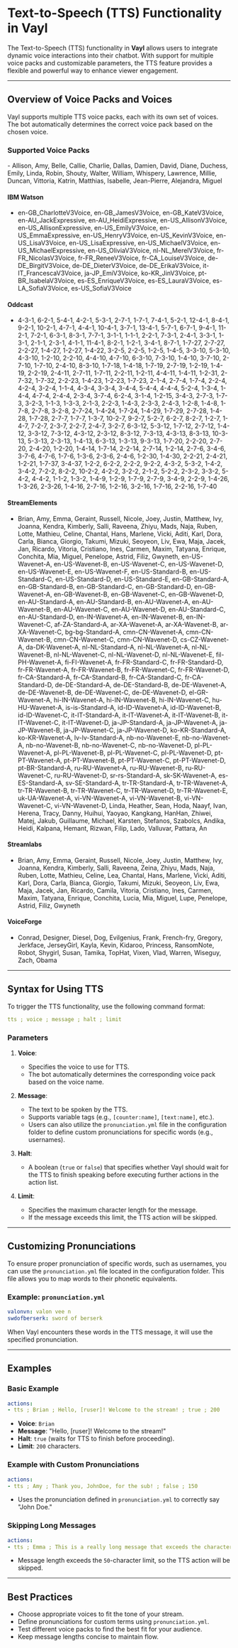 # Text-to-Speech (TTS) Functionality in Vayl

The Text-to-Speech (TTS) functionality in **Vayl** allows users to integrate dynamic voice interactions into their chatbot. With support for multiple voice packs and customizable parameters, the TTS feature provides a flexible and powerful way to enhance viewer engagement.

---

## Overview of Voice Packs and Voices

Vayl supports multiple TTS voice packs, each with its own set of voices. The bot automatically determines the correct voice pack based on the chosen voice.

### Supported Voice Packs

<Cepstral>
- Allison, Amy, Belle, Callie, Charlie, Dallas, Damien, David, Diane, Duchess, Emily, Linda, Robin, Shouty, Walter, William, Whispery, Lawrence, Millie, Duncan, Vittoria, Katrin, Matthias, Isabelle, Jean-Pierre, Alejandra, Miguel
</Cepstral>

#### **IBM Watson**
- en-GB_CharlotteV3Voice, en-GB_JamesV3Voice, en-GB_KateV3Voice, en-AU_JackExpressive, en-AU_HeidiExpressive, en-US_AllisonV3Voice, en-US_AllisonExpressive, en-US_EmilyV3Voice, en-US_EmmaExpressive, en-US_HenryV3Voice, en-US_KevinV3Voice, en-US_LisaV3Voice, en-US_LisaExpressive, en-US_MichaelV3Voice, en-US_MichaelExpressive, en-US_OliviaV3Voice, nl-NL_MerelV3Voice, fr-FR_NicolasV3Voice, fr-FR_ReneeV3Voice, fr-CA_LouiseV3Voice, de-DE_BirgitV3Voice, de-DE_DieterV3Voice, de-DE_ErikaV3Voice, it-IT_FrancescaV3Voice, ja-JP_EmiV3Voice, ko-KR_JinV3Voice, pt-BR_IsabelaV3Voice, es-ES_EnriqueV3Voice, es-ES_LauraV3Voice, es-LA_SofiaV3Voice, es-US_SofiaV3Voice

#### **Oddcast**
- 4-3-1, 6-2-1, 5-4-1, 4-2-1, 5-3-1, 2-7-1, 1-7-1, 7-4-1, 5-2-1, 12-4-1, 8-4-1, 9-2-1, 10-2-1, 4-7-1, 4-4-1, 10-4-1, 3-7-1, 13-4-1, 5-7-1, 6-7-1, 9-4-1, 11-2-1, 7-2-1, 6-3-1, 8-3-1, 7-7-1, 3-1-1, 1-1-1, 2-2-1, 7-3-1, 2-4-1, 3-3-1, 1-3-1, 2-1-1, 2-3-1, 4-1-1, 11-4-1, 8-2-1, 1-2-1, 3-4-1, 8-7-1, 1-7-27, 2-7-27, 2-2-27, 1-4-27, 1-2-27, 1-4-22, 3-2-5, 2-2-5, 1-2-5, 1-4-5, 3-3-10, 5-3-10, 4-3-10, 1-2-10, 2-2-10, 4-4-10, 4-7-10, 6-3-10, 7-3-10, 1-4-10, 3-7-10, 2-7-10, 1-7-10, 2-4-10, 8-3-10, 1-7-18, 1-4-18, 1-7-19, 2-7-19, 1-2-19, 1-4-19, 2-2-19, 2-4-11, 2-7-11, 1-7-11, 2-2-11, 1-2-11, 4-4-11, 1-4-11, 1-2-31, 2-7-32, 1-7-32, 2-2-23, 1-4-23, 1-2-23, 1-7-23, 2-1-4, 2-7-4, 1-7-4, 2-2-4, 4-2-4, 3-2-4, 1-1-4, 4-3-4, 3-3-4, 3-4-4, 5-4-4, 4-4-4, 5-2-4, 1-3-4, 1-4-4, 4-7-4, 2-4-4, 2-3-4, 3-7-4, 6-2-4, 3-1-4, 1-2-15, 3-4-3, 2-7-3, 1-7-3, 3-2-3, 1-1-3, 1-3-3, 2-1-3, 2-2-3, 1-4-3, 2-3-3, 2-4-3, 1-2-8, 1-4-8, 1-7-8, 2-7-8, 3-2-8, 2-7-24, 1-4-24, 1-7-24, 1-4-29, 1-7-29, 2-7-28, 1-4-28, 1-7-28, 2-7-7, 1-7-7, 1-3-7, 10-2-7, 9-2-7, 5-2-7, 6-2-7, 8-2-7, 1-2-7, 1-4-7, 7-2-7, 2-3-7, 2-2-7, 2-4-7, 3-2-7, 6-3-12, 5-3-12, 1-7-12, 2-7-12, 1-4-12, 3-3-12, 7-3-12, 4-3-12, 2-3-12, 8-3-12, 7-3-13, 4-3-13, 8-3-13, 10-3-13, 5-3-13, 2-3-13, 1-4-13, 6-3-13, 1-3-13, 9-3-13, 1-7-20, 2-2-20, 2-7-20, 2-4-20, 1-2-20, 1-4-14, 1-7-14, 2-2-14, 2-7-14, 1-2-14, 2-7-6, 3-4-6, 3-7-6, 4-7-6, 1-7-6, 1-3-6, 2-3-6, 2-4-6, 1-2-30, 1-4-30, 2-2-21, 2-4-21, 1-2-21, 1-7-37, 3-4-37, 1-2-2, 6-2-2, 2-2-2, 9-2-2, 4-3-2, 5-3-2, 1-4-2, 3-4-2, 7-2-2, 8-2-2, 10-2-2, 4-2-2, 3-2-2, 2-1-2, 5-2-2, 2-3-2, 3-3-2, 5-4-2, 4-4-2, 1-1-2, 1-3-2, 1-4-9, 1-2-9, 1-7-9, 2-7-9, 3-4-9, 2-2-9, 1-4-26, 1-3-26, 2-3-26, 1-4-16, 2-7-16, 1-2-16, 3-2-16, 1-7-16, 2-2-16, 1-7-40

#### **StreamElements**
- Brian, Amy, Emma, Geraint, Russell, Nicole, Joey, Justin, Matthew, Ivy, Joanna, Kendra, Kimberly, Salli, Raveena, Zhiyu, Mads, Naja, Ruben, Lotte, Mathieu, Celine, Chantal, Hans, Marlene, Vicki, Aditi, Karl, Dora, Carla, Bianca, Giorgio, Takumi, Mizuki, Seoyeon, Liv, Ewa, Maja, Jacek, Jan, Ricardo, Vitoria, Cristiano, Ines, Carmen, Maxim, Tatyana, Enrique, Conchita, Mia, Miguel, Penelope, Astrid, Filiz, Gwyneth, en-US-Wavenet-A, en-US-Wavenet-B, en-US-Wavenet-C, en-US-Wavenet-D, en-US-Wavenet-E, en-US-Wavenet-F, en-US-Standard-B, en-US-Standard-C, en-US-Standard-D, en-US-Standard-E, en-GB-Standard-A, en-GB-Standard-B, en-GB-Standard-C, en-GB-Standard-D, en-GB-Wavenet-A, en-GB-Wavenet-B, en-GB-Wavenet-C, en-GB-Wavenet-D, en-AU-Standard-A, en-AU-Standard-B, en-AU-Wavenet-A, en-AU-Wavenet-B, en-AU-Wavenet-C, en-AU-Wavenet-D, en-AU-Standard-C, en-AU-Standard-D, en-IN-Wavenet-A, en-IN-Wavenet-B, en-IN-Wavenet-C, af-ZA-Standard-A, ar-XA-Wavenet-A, ar-XA-Wavenet-B, ar-XA-Wavenet-C, bg-bg-Standard-A, cmn-CN-Wavenet-A, cmn-CN-Wavenet-B, cmn-CN-Wavenet-C, cmn-CN-Wavenet-D, cs-CZ-Wavenet-A, da-DK-Wavenet-A, nl-NL-Standard-A, nl-NL-Wavenet-A, nl-NL-Wavenet-B, nl-NL-Wavenet-C, nl-NL-Wavenet-D, nl-NL-Wavenet-E, fil-PH-Wavenet-A, fi-FI-Wavenet-A, fr-FR-Standard-C, fr-FR-Standard-D, fr-FR-Wavenet-A, fr-FR-Wavenet-B, fr-FR-Wavenet-C, fr-FR-Wavenet-D, fr-CA-Standard-A, fr-CA-Standard-B, fr-CA-Standard-C, fr-CA-Standard-D, de-DE-Standard-A, de-DE-Standard-B, de-DE-Wavenet-A, de-DE-Wavenet-B, de-DE-Wavenet-C, de-DE-Wavenet-D, el-GR-Wavenet-A, hi-IN-Wavenet-A, hi-IN-Wavenet-B, hi-IN-Wavenet-C, hu-HU-Wavenet-A, is-is-Standard-A, id-ID-Wavenet-A, id-ID-Wavenet-B, id-ID-Wavenet-C, it-IT-Standard-A, it-IT-Wavenet-A, it-IT-Wavenet-B, it-IT-Wavenet-C, it-IT-Wavenet-D, ja-JP-Standard-A, ja-JP-Wavenet-A, ja-JP-Wavenet-B, ja-JP-Wavenet-C, ja-JP-Wavenet-D, ko-KR-Standard-A, ko-KR-Wavenet-A, lv-lv-Standard-A, nb-no-Wavenet-E, nb-no-Wavenet-A, nb-no-Wavenet-B, nb-no-Wavenet-C, nb-no-Wavenet-D, pl-PL-Wavenet-A, pl-PL-Wavenet-B, pl-PL-Wavenet-C, pl-PL-Wavenet-D, pt-PT-Wavenet-A, pt-PT-Wavenet-B, pt-PT-Wavenet-C, pt-PT-Wavenet-D, pt-BR-Standard-A, ru-RU-Wavenet-A, ru-RU-Wavenet-B, ru-RU-Wavenet-C, ru-RU-Wavenet-D, sr-rs-Standard-A, sk-SK-Wavenet-A, es-ES-Standard-A, sv-SE-Standard-A, tr-TR-Standard-A, tr-TR-Wavenet-A, tr-TR-Wavenet-B, tr-TR-Wavenet-C, tr-TR-Wavenet-D, tr-TR-Wavenet-E, uk-UA-Wavenet-A, vi-VN-Wavenet-A, vi-VN-Wavenet-B, vi-VN-Wavenet-C, vi-VN-Wavenet-D, Linda, Heather, Sean, Hoda, Naayf, Ivan, Herena, Tracy, Danny, Huihui, Yaoyao, Kangkang, HanHan, Zhiwei, Matej, Jakub, Guillaume, Michael, Karsten, Stefanos, Szabolcs, Andika, Heidi, Kalpana, Hemant, Rizwan, Filip, Lado, Valluvar, Pattara, An

#### **Streamlabs**
- Brian, Amy, Emma, Geraint, Russell, Nicole, Joey, Justin, Matthew, Ivy, Joanna, Kendra, Kimberly, Salli, Raveena, Zeina, Zhiyu, Mads, Naja, Ruben, Lotte, Mathieu, Celine, Lea, Chantal, Hans, Marlene, Vicki, Aditi, Karl, Dora, Carla, Bianca, Giorgio, Takumi, Mizuki, Seoyeon, Liv, Ewa, Maja, Jacek, Jan, Ricardo, Camila, Vitoria, Cristiano, Ines, Carmen, Maxim, Tatyana, Enrique, Conchita, Lucia, Mia, Miguel, Lupe, Penelope, Astrid, Filiz, Gwyneth

#### **VoiceForge**
- Conrad, Designer, Diesel, Dog, Evilgenius, Frank, French-fry, Gregory, Jerkface, JerseyGirl, Kayla, Kevin, Kidaroo, Princess, RansomNote, Robot, Shygirl, Susan, Tamika, TopHat, Vixen, Vlad, Warren, Wiseguy, Zach, Obama

---

## Syntax for Using TTS

To trigger the TTS functionality, use the following command format:

```yaml
tts ; voice ; message ; halt ; limit
```

### Parameters

1. **Voice**:
   - Specifies the voice to use for TTS.
   - The bot automatically determines the corresponding voice pack based on the voice name.

2. **Message**:
   - The text to be spoken by the TTS.
   - Supports variable tags (e.g., `[counter:name]`, `[text:name]`, etc.).
   - Users can also utilize the `pronunciation.yml` file in the configuration folder to define custom pronunciations for specific words (e.g., usernames).

3. **Halt**:
   - A boolean (`true` or `false`) that specifies whether Vayl should wait for the TTS to finish speaking before executing further actions in the action list.

4. **Limit**:
   - Specifies the maximum character length for the message.
   - If the message exceeds this limit, the TTS action will be skipped.

---

## Customizing Pronunciations

To ensure proper pronunciation of specific words, such as usernames, you can use the `pronunciation.yml` file located in the configuration folder. This file allows you to map words to their phonetic equivalents.

### Example: `pronunciation.yml`
```yaml
valonvn: valon vee n
swdofberserk: sword of berserk
```

When Vayl encounters these words in the TTS message, it will use the specified pronunciation.

---

## Examples

### Basic Example

```yaml
actions:
- tts ; Brian ; Hello, [ruser]! Welcome to the stream! ; true ; 200
```

- **Voice**: `Brian`
- **Message**: "Hello, [ruser]! Welcome to the stream!"
- **Halt**: `true` (waits for TTS to finish before proceeding).
- **Limit**: `200` characters.

### Example with Custom Pronunciations

```yaml
actions:
- tts ; Amy ; Thank you, JohnDoe, for the sub! ; false ; 150
```

- Uses the pronunciation defined in `pronunciation.yml` to correctly say "John Doe."

### Skipping Long Messages

```yaml
actions:
- tts ; Emma ; This is a really long message that exceeds the character limit and will not be spoken. ; true ; 50
```

- Message length exceeds the `50`-character limit, so the TTS action will be skipped.

---

## Best Practices
- Choose appropriate voices to fit the tone of your stream.
- Define pronunciations for custom terms using `pronunciation.yml`.
- Test different voice packs to find the best fit for your audience.
- Keep message lengths concise to maintain flow.

